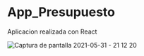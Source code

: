 # App_Presupuesto
Aplicacion realizada con React

![Captura de pantalla 2021-05-31 - 21 12 20](https://user-images.githubusercontent.com/63797901/120250560-f5188b80-c254-11eb-8174-a9be3fede8e8.png)
